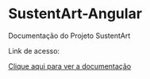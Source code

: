 # SustentArt-Angular

Documentação do Projeto SustentArt

Link de acesso: 

<a href="http://127.0.0.1:8080/">Clique aqui para ver a documentação</a>
